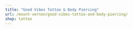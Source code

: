 ```yaml
---
title: "Good Vibes Tattoo & Body Piercing"
url: /mount-vernon/good-vibes-tattoo-and-body-piercing/
shop: tattoo
---
```

